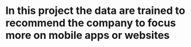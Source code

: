 # In this project the data are trained to recommend the company to focus more on mobile apps or websites

